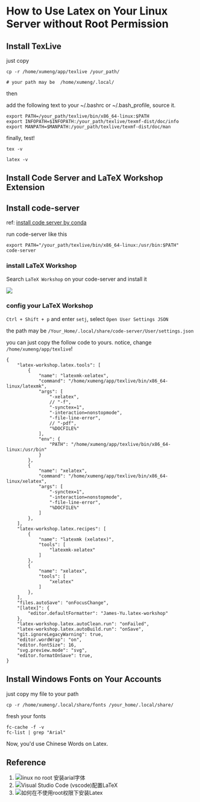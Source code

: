
# How to Use Latex on Your Linux Server without Root Permission

## Install TexLive

just copy

```{sh}
cp -r /home/xumeng/app/texlive /your_path/

# your path may be  /home/xumeng/.local/
```

then

add the following text to your ~/.bashrc or ~/.bash_profile, source it.
```{sh}
export PATH=/your_path/texlive/bin/x86_64-linux:$PATH    
export INFOPATH=$INFOPATH:/your_path/texlive/texmf-dist/doc/info
export MANPATH=$MANPATH:/your_path/texlive/texmf-dist/doc/man
```
finally, test!

```{sh}
tex -v

latex -v
```


## Install Code Server and LaTeX Workshop Extension

## Install code-server

ref: [install code server by conda](https://github.com/sdy2813/bioprogram/blob/main/Linux/code-server.md)

run code-server like this

```{sh}
export PATH="/your_path/texlive/bin/x86_64-linux:/usr/bin:$PATH"
code-server
```



### install LaTeX Workshop


Search `LaTeX Workshop` on your code-server and install it

![](https://pic3.zhimg.com/80/v2-37df048ea711ccd6191a06763899d952_1440w.webp)


### config your LaTeX Workshop

`Ctrl + Shift + p` and enter `setj`, select `Open User Settings JSON`

the path may be `/Your_Home/.local/share/code-server/User/settings.json`

you can just copy the follow code to yours. notice, change `/home/xumeng/app/texlive`!

```{json}
{
    "latex-workshop.latex.tools": [
        {
            "name": "latexmk-xelatex",
            "command": "/home/xumeng/app/texlive/bin/x86_64-linux/latexmk",
            "args": [
                "-xelatex",
                // "-f",
                "-synctex=1",
                "-interaction=nonstopmode",
                "-file-line-error",
                // "-pdf",
                "%DOCFILE%"
            ],
            "env": {
                "PATH": "/home/xumeng/app/texlive/bin/x86_64-linux:/usr/bin"
            }
        },
        {
            "name": "xelatex",
            "command": "/home/xumeng/app/texlive/bin/x86_64-linux/xelatex",
            "args": [
                "-synctex=1",
                "-interaction=nonstopmode",
                "-file-line-error",
                "%DOCFILE%"
            ]
        },
    ],
    "latex-workshop.latex.recipes": [
        {
            "name": "latexmk (xelatex)",
            "tools": [
                "latexmk-xelatex"
            ]
        },
        {
            "name": "xelatex",
            "tools": [
                "xelatex"
            ]
        },
    ],
    "files.autoSave": "onFocusChange",
    "[latex]": {
        "editor.defaultFormatter": "James-Yu.latex-workshop"
    },
    "latex-workshop.latex.autoClean.run": "onFailed",
    "latex-workshop.latex.autoBuild.run": "onSave",
    "git.ignoreLegacyWarning": true,
    "editor.wordWrap": "on",
    "editor.fontSize": 16,
    "svg.preview.mode": "svg",
    "editor.formatOnSave": true,
}
```

## Install Windows Fonts on Your Accounts

just copy my file to your path

```{sh}
cp -r /home/xumeng/.local/share/fonts /your_home/.local/share/
```

fresh your fonts

```{sh}
fc-cache -f -v
fc-list | grep "Arial"
```

Now, you'd use Chinese Words on Latex.

## Reference

1. ![linux no root 安装arial字体](https://www.jianshu.com/p/b54f62b8ca29)
1. ![Visual Studio Code (vscode)配置LaTeX](https://zhuanlan.zhihu.com/p/166523064)
1. ![如何在不使用root权限下安装Latex ](http://xuzhougeng.com/archives/install-latex-without-root)

















